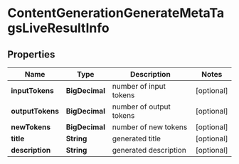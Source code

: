 

# ContentGenerationGenerateMetaTagsLiveResultInfo


## Properties

| Name | Type | Description | Notes |
|------------ | ------------- | ------------- | -------------|
|**inputTokens** | **BigDecimal** | number of input tokens |  [optional] |
|**outputTokens** | **BigDecimal** | number of output tokens |  [optional] |
|**newTokens** | **BigDecimal** | number of new tokens |  [optional] |
|**title** | **String** | generated title |  [optional] |
|**description** | **String** | generated description |  [optional] |




